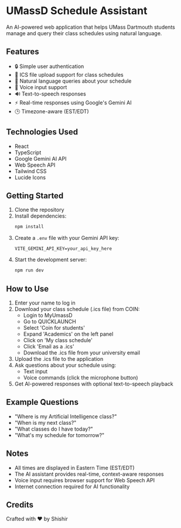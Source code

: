 # UMassD Schedule Assistant

An AI-powered web application that helps UMass Dartmouth students manage and query their class schedules using natural language.

## Features

- 🔒 Simple user authentication
- 📅 ICS file upload support for class schedules
- 🎯 Natural language queries about your schedule
- 🎤 Voice input support
- 🔊 Text-to-speech responses
- ⚡ Real-time responses using Google's Gemini AI
- 🕒 Timezone-aware (EST/EDT)

## Technologies Used

- React
- TypeScript
- Google Gemini AI API
- Web Speech API
- Tailwind CSS
- Lucide Icons

## Getting Started

1. Clone the repository
2. Install dependencies:
   ```bash
   npm install
   ```
3. Create a `.env` file with your Gemini API key:
   ```
   VITE_GEMINI_API_KEY=your_api_key_here
   ```
4. Start the development server:
   ```bash
   npm run dev
   ```

## How to Use

1. Enter your name to log in
2. Download your class schedule (.ics file) from COIN:
   - Login to MyUmassD
   - Go to QUICKLAUNCH
   - Select 'Coin for students'
   - Expand 'Academics' on the left panel
   - Click on 'My class schedule'
   - Click 'Email as a .ics'
   - Download the .ics file from your university email
3. Upload the .ics file to the application
4. Ask questions about your schedule using:
   - Text input
   - Voice commands (click the microphone button)
5. Get AI-powered responses with optional text-to-speech playback

## Example Questions

- "Where is my Artificial Intelligence class?"
- "When is my next class?"
- "What classes do I have today?"
- "What's my schedule for tomorrow?"

## Notes

- All times are displayed in Eastern Time (EST/EDT)
- The AI assistant provides real-time, context-aware responses
- Voice input requires browser support for Web Speech API
- Internet connection required for AI functionality

## Credits

Crafted with ❤️ by Shishir